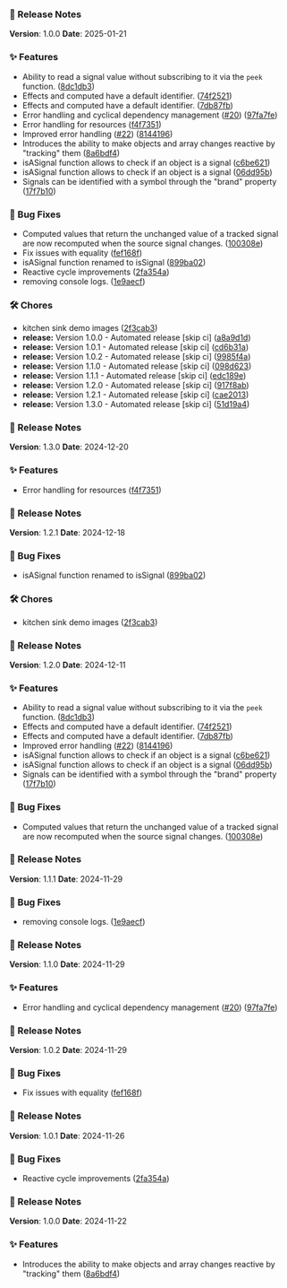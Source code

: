 ### 🚀 Release Notes

**Version**: 1.0.0
**Date**: 2025-01-21

### ✨ Features

- Ability to read a signal value without subscribing to it via the `peek` function. ([8dc1db3](https://github.com/stanleyzapata/lwc-signals/commit/8dc1db367a24190a6746543f1c470615be0eaf3a))
- Effects and computed have a default identifier. ([74f2521](https://github.com/stanleyzapata/lwc-signals/commit/74f2521b7973e942c23d2879eb62dfe1e00c7600))
- Effects and computed have a default identifier. ([7db87fb](https://github.com/stanleyzapata/lwc-signals/commit/7db87fb2c0b3e4d82f5b553c38e3acd192b82589))
- Error handling and cyclical dependency management ([#20](https://github.com/stanleyzapata/lwc-signals/issues/20)) ([97fa7fe](https://github.com/stanleyzapata/lwc-signals/commit/97fa7fe78955e744044096e384d32d4dfa5b0922))
- Error handling for resources ([f4f7351](https://github.com/stanleyzapata/lwc-signals/commit/f4f7351c0135097bf259caa967decc6a0399636f))
- Improved error handling ([#22](https://github.com/stanleyzapata/lwc-signals/issues/22)) ([8144196](https://github.com/stanleyzapata/lwc-signals/commit/8144196460f8067b4d4f8f9e319071b105def151))
- Introduces the ability to make objects and array changes reactive by "tracking" them ([8a6bdf4](https://github.com/stanleyzapata/lwc-signals/commit/8a6bdf46aac421a1ccdc3a31fc4af5c4c4840bd1))
- isASignal function allows to check if an object is a signal ([c6be621](https://github.com/stanleyzapata/lwc-signals/commit/c6be6210c73a06e1af4332ab76de759a5c4ad4d2))
- isASignal function allows to check if an object is a signal ([06dd95b](https://github.com/stanleyzapata/lwc-signals/commit/06dd95bf48a1601e1b92f070d8fe93fea645d403))
- Signals can be identified with a symbol through the "brand" property ([17f7b10](https://github.com/stanleyzapata/lwc-signals/commit/17f7b100b9b8e098b87293c970230997e45a91bf))

### 🐞 Bug Fixes

- Computed values that return the unchanged value of a tracked signal are now recomputed when the source signal changes. ([100308e](https://github.com/stanleyzapata/lwc-signals/commit/100308ef3269e685fb212cb16d44ae70144bf27d))
- Fix issues with equality ([fef168f](https://github.com/stanleyzapata/lwc-signals/commit/fef168fab4d2f1367ca1efdb2e7a8a1af7651475))
- isASignal function renamed to isSignal ([899ba02](https://github.com/stanleyzapata/lwc-signals/commit/899ba0241494c4f9e8e0d3b650ca791956a338d1))
- Reactive cycle improvements ([2fa354a](https://github.com/stanleyzapata/lwc-signals/commit/2fa354a8bd67e12773468460d61e90b47db1891d))
- removing console logs. ([1e9aecf](https://github.com/stanleyzapata/lwc-signals/commit/1e9aecf1ff8e471119f3df2c327d214880e73387))

### 🛠️ Chores

- kitchen sink demo images ([2f3cab3](https://github.com/stanleyzapata/lwc-signals/commit/2f3cab3bd55753c88215d381275aa2300678add6))
- **release:** Version 1.0.0 - Automated release [skip ci] ([a8a9d1d](https://github.com/stanleyzapata/lwc-signals/commit/a8a9d1d2d57dc175bad832790ccb110d56b63a51))
- **release:** Version 1.0.1 - Automated release [skip ci] ([cd6b31a](https://github.com/stanleyzapata/lwc-signals/commit/cd6b31a044df22a7bec3927626d40e4f6a12cab5))
- **release:** Version 1.0.2 - Automated release [skip ci] ([9985f4a](https://github.com/stanleyzapata/lwc-signals/commit/9985f4a1433fded969a2d5a0f7ad523b0518f1ee))
- **release:** Version 1.1.0 - Automated release [skip ci] ([098d623](https://github.com/stanleyzapata/lwc-signals/commit/098d6238559c1e267f143e7c3af82551d95d2adc))
- **release:** Version 1.1.1 - Automated release [skip ci] ([edc189e](https://github.com/stanleyzapata/lwc-signals/commit/edc189e1676fb4ee0a9b93c3851401745b2cde71))
- **release:** Version 1.2.0 - Automated release [skip ci] ([917f8ab](https://github.com/stanleyzapata/lwc-signals/commit/917f8ab9b3b75406221219f40090a19243811710))
- **release:** Version 1.2.1 - Automated release [skip ci] ([cae2013](https://github.com/stanleyzapata/lwc-signals/commit/cae2013bea1de88e46ee2d70ca5c7915349e4c89))
- **release:** Version 1.3.0 - Automated release [skip ci] ([51d19a4](https://github.com/stanleyzapata/lwc-signals/commit/51d19a47496d835be20602c559813d1278c5acbd))

### 🚀 Release Notes

**Version**: 1.3.0
**Date**: 2024-12-20

### ✨ Features

- Error handling for resources ([f4f7351](https://github.com/cesarParra/lwc-signals/commit/f4f7351c0135097bf259caa967decc6a0399636f))

### 🚀 Release Notes

**Version**: 1.2.1
**Date**: 2024-12-18

### 🐞 Bug Fixes

- isASignal function renamed to isSignal ([899ba02](https://github.com/cesarParra/lwc-signals/commit/899ba0241494c4f9e8e0d3b650ca791956a338d1))

### 🛠️ Chores

- kitchen sink demo images ([2f3cab3](https://github.com/cesarParra/lwc-signals/commit/2f3cab3bd55753c88215d381275aa2300678add6))

### 🚀 Release Notes

**Version**: 1.2.0
**Date**: 2024-12-11

### ✨ Features

- Ability to read a signal value without subscribing to it via the `peek` function. ([8dc1db3](https://github.com/cesarParra/lwc-signals/commit/8dc1db367a24190a6746543f1c470615be0eaf3a))
- Effects and computed have a default identifier. ([74f2521](https://github.com/cesarParra/lwc-signals/commit/74f2521b7973e942c23d2879eb62dfe1e00c7600))
- Effects and computed have a default identifier. ([7db87fb](https://github.com/cesarParra/lwc-signals/commit/7db87fb2c0b3e4d82f5b553c38e3acd192b82589))
- Improved error handling ([#22](https://github.com/cesarParra/lwc-signals/issues/22)) ([8144196](https://github.com/cesarParra/lwc-signals/commit/8144196460f8067b4d4f8f9e319071b105def151))
- isASignal function allows to check if an object is a signal ([c6be621](https://github.com/cesarParra/lwc-signals/commit/c6be6210c73a06e1af4332ab76de759a5c4ad4d2))
- isASignal function allows to check if an object is a signal ([06dd95b](https://github.com/cesarParra/lwc-signals/commit/06dd95bf48a1601e1b92f070d8fe93fea645d403))
- Signals can be identified with a symbol through the "brand" property ([17f7b10](https://github.com/cesarParra/lwc-signals/commit/17f7b100b9b8e098b87293c970230997e45a91bf))

### 🐞 Bug Fixes

- Computed values that return the unchanged value of a tracked signal are now recomputed when the source signal changes. ([100308e](https://github.com/cesarParra/lwc-signals/commit/100308ef3269e685fb212cb16d44ae70144bf27d))

### 🚀 Release Notes

**Version**: 1.1.1
**Date**: 2024-11-29

### 🐞 Bug Fixes

- removing console logs. ([1e9aecf](https://github.com/cesarParra/lwc-signals/commit/1e9aecf1ff8e471119f3df2c327d214880e73387))

### 🚀 Release Notes

**Version**: 1.1.0
**Date**: 2024-11-29

### ✨ Features

- Error handling and cyclical dependency management ([#20](https://github.com/cesarParra/lwc-signals/issues/20)) ([97fa7fe](https://github.com/cesarParra/lwc-signals/commit/97fa7fe78955e744044096e384d32d4dfa5b0922))

### 🚀 Release Notes

**Version**: 1.0.2
**Date**: 2024-11-29

### 🐞 Bug Fixes

- Fix issues with equality ([fef168f](https://github.com/cesarParra/lwc-signals/commit/fef168fab4d2f1367ca1efdb2e7a8a1af7651475))

### 🚀 Release Notes

**Version**: 1.0.1
**Date**: 2024-11-26

### 🐞 Bug Fixes

- Reactive cycle improvements ([2fa354a](https://github.com/cesarParra/lwc-signals/commit/2fa354a8bd67e12773468460d61e90b47db1891d))

### 🚀 Release Notes

**Version**: 1.0.0
**Date**: 2024-11-22

### ✨ Features

- Introduces the ability to make objects and array changes reactive by "tracking" them ([8a6bdf4](https://github.com/cesarParra/lwc-signals/commit/8a6bdf46aac421a1ccdc3a31fc4af5c4c4840bd1))
